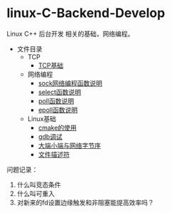 # linux-C-Backend-Develop
Linux C++ 后台开发 相关的基础，网络编程。  


* 文件目录
  * TCP
    * [TCP基础](https://github.com/aoaforever/linux-C-Backend-Develop/blob/main/TCP/TCP%E5%9F%BA%E7%A1%80.md)
  * 网络编程 
    * [sock网络编程函数说明](https://github.com/aoaforever/linux-C-Backend-Develop/blob/main/%E7%BD%91%E7%BB%9C%E7%BC%96%E7%A8%8B/socket.md)
    * [select函数说明](https://github.com/aoaforever/linux-C-Backend-Develop/blob/main/%E7%BD%91%E7%BB%9C%E7%BC%96%E7%A8%8B/select.md)
    * [poll函数说明](https://github.com/aoaforever/linux-C-Backend-Develop/blob/main/%E7%BD%91%E7%BB%9C%E7%BC%96%E7%A8%8B/poll.md)
    * [epoll函数说明](https://github.com/aoaforever/linux-C-Backend-Develop/blob/main/%E7%BD%91%E7%BB%9C%E7%BC%96%E7%A8%8B/epoll.md)
  * Linux基础
    * [cmake的使用](https://github.com/aoaforever/linux-C-Backend-Develop/blob/main/linux%E5%9F%BA%E7%A1%80/cmake%E7%9A%84%E4%BD%BF%E7%94%A8.md) 
    * [gdb调试](https://github.com/aoaforever/linux-C-Backend-Develop/blob/main/linux%E5%9F%BA%E7%A1%80/gdb%E8%B0%83%E8%AF%95.md)
    * [大端小端与网络字节序](https://github.com/aoaforever/linux-C-Backend-Develop/blob/main/linux%E5%9F%BA%E7%A1%80/%E5%A4%A7%E7%AB%AF%E5%B0%8F%E7%AB%AF%E4%B8%8E%E7%BD%91%E7%BB%9C%E5%AD%97%E8%8A%82%E5%BA%8F.md)
    * [文件描述符](https://github.com/aoaforever/linux-C-Backend-Develop/blob/main/linux%E5%9F%BA%E7%A1%80/%E6%96%87%E4%BB%B6%E6%8F%8F%E8%BF%B0%E7%AC%A6.md)
   

问题记录：
1. 什么叫竞态条件
2. 什么叫可重入
3. 对新来的fd设置边缘触发和非阻塞能提高效率吗？
